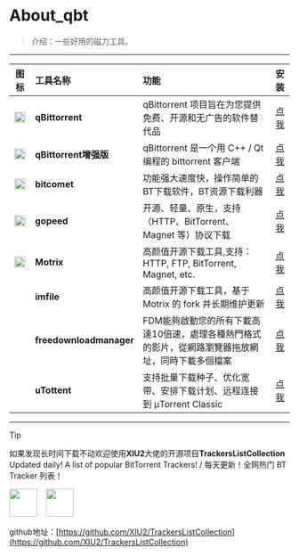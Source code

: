 About_qbt
=
>介绍：一些好用的磁力工具。

---

| 图标 | 工具名称| 功能 | 安装 |
| :---: | :---- | :---- | :----: |
|<img src="https://eraychumak.github.io/qBittorrent-website/img/logo.svg" height="20px"> | **qBittorrent** | qBittorrent 项目旨在为您提供免费、开源和无广告的软件替代品|[点我](https://eraychumak.github.io/qBittorrent-website)
|<img src="https://eraychumak.github.io/qBittorrent-website/img/logo.svg" height="20px">|**qBittorrent增强版** |qBittorrent 是一个用 C++ / Qt 编程的 bittorrent 客户端 |[点我](https://github.com/c0re100/qBittorrent-Enhanced-Edition/releases)
|<img src="https://www.bitcomet.com/images/logo_64x64.png" height="20px">|**bitcomet**|功能强大速度快，操作简单的BT下载软件，BT资源下载利器|[点我](https://www.bitcomet.com/cn/downloads)
|<img src="https://www.gopeed.com/_next/image?url=%2Fimages%2Flogo.png&w=32&q=75" height="20px">|**gopeed**| 开源、轻量、原生，支持（HTTP、BitTorrent、Magnet 等）协议下载 |[点我](https://github.com/GopeedLab/gopeed/releases)
|<img src="https://s.motrix.app/images/app-icon-square@2x.png" height="20px">|**Motrix**|高颜值开源下载工具,支持：HTTP, FTP, BitTorrent, Magnet, etc.|[点我](https://motrix.app/download)
| |**imfile**|高颜值开源下载工具，基于Motrix 的 fork 并长期维护更新|[点我](https://imfile.io/)
| |**freedownloadmanager**|FDM能夠啟動您的所有下載高達10倍速，處理各種熱門格式的影片，從網路瀏覽器拖放網址，同時下載多個檔案|[点我](https://www.freedownloadmanager.org/zh/download.htm)
||**uTottent**|支持批量下载种子、优化宽带、安排下载计划、远程连接到 μTorrent Classic|[点我](https://www.utorrent.com)

---

> [!TIP]
>如果发现长时间下载不动欢迎使用**XIU2**大佬的开源项目**TrackersListCollection**<br>
> Updated daily! A list of popular BitTorrent Trackers! / 每天更新！全网热门 BT Tracker 列表！
>
<img src="https://avatars.githubusercontent.com/u/54703944?v=4" height="50px"> &nbsp;&nbsp;
<img src="https://camo.githubusercontent.com/986712aacf32002e1cea2d49f42e9efb3fa5663ab0486134816e92a0b7ee8aa4/68747470733a2f2f726561646d6573746174732e3939393835372e78797a2f6170693f757365726e616d653d584955322673686f775f69636f6e733d7472756526686964653d636f6e74726962732c70727326696e636c7564655f616c6c5f636f6d6d6974733d747275652662675f636f6c6f723d33302c6663623539302c653436343534267469746c655f636f6c6f723d66666626746578745f636f6c6f723d6666662669636f6e5f636f6c6f723d666666" height="50px">

github地址：</img>[https://github.com/XIU2/TrackersListCollection](https://github.com/XIU2/TrackersListCollection)
